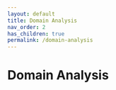 ```yaml
---
layout: default
title: Domain Analysis
nav_order: 2
has_children: true
permalink: /domain-analysis
---
```


# Domain Analysis
